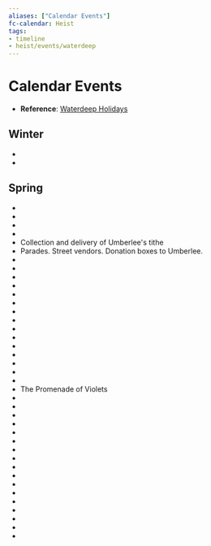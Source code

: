 ```yaml
---
aliases: ["Calendar Events"]
fc-calendar: Heist
tags:
- timeline
- heist/events/waterdeep
---
```

# Calendar Events
- **Reference**: [Waterdeep Holidays](waterdeep-holidays.md)
  
## Winter
- <span class='ob-timelines' data-category="waterdeep" data-date='1499-Hammer-01-00' data-name='🗓 Wintershield'></span>
- <span class='ob-timelines' data-category="waterdeep" data-date='1499-Alturiak-14-00' data-name='🗓 The Grand Revel'></span>

## Spring
- <span class='ob-timelines' data-category="waterdeep" data-date='1499-Ches-01-00' data-name='🗓 Rhyestertide'></span>
- <span class='ob-timelines' data-category="waterdeep" data-date='1499-Ches-19-00' data-name='🗓 Fey Day'></span>
- <span class='ob-timelines' data-category="waterdeep" data-date='1499-Ches-21-00' data-name="🗓 Fleetswake begins"></span>
- <span class='ob-timelines' data-category="waterdeep" data-date='1499-Ches-25-00' data-name="🗓 Shipwrights' Ball"></span>
- <span class='ob-timelines' data-category="waterdeep" data-date='1499-Ches-30-00' data-name='🗓 Fair Seas Festival and Fleetswake end'>Collection and delivery of Umberlee's tithe</span>
- <span class='ob-timelines' data-category="waterdeep" data-date='1499-Ches-29-00' data-name='🗓 Fair Seas Festival begins'>Parades. Street vendors. Donation boxes to Umberlee.</span> 
- <span class='ob-timelines' data-category="waterdeep" data-date='1499-Tarsakh-01-00' data-name='🗓 Waukeentide begins; Caravance'></span> 
- <span class='ob-timelines' data-category="waterdeep" data-date='1499-Tarsakh-10-00' data-name='🗓 Waukeentide ends'></span>
- <span class='ob-timelines' data-category="waterdeep" data-date='1499-05-00-00' data-name='🗓 Greengrass tastings'></span>
- <span class='ob-timelines' data-category="waterdeep" data-date='1499-05-04-00' data-name='🗓 The Presentation Ball'></span>
- <span class='ob-timelines' data-category="waterdeep" data-date='1499-05-06-00' data-name='🗓 The Plowing and the Running begins'></span>
- <span class='ob-timelines' data-category="waterdeep" data-date='1499-05-09-00' data-name='🗓 The Plowing and the Running ends'></span>
- <span class='ob-timelines' data-category="waterdeep" data-date='1499-06-01-00' data-name='🗓 Trolltide'></span>
- <span class='ob-timelines' data-category="waterdeep" data-date='1499-06-14-00' data-name='🗓 Guildhall Day'></span>
- <span class='ob-timelines' data-category="waterdeep" data-date='1499-06-20-00' data-name='🗓 Dragondown'></span>
- <span class='ob-timelines' data-category="waterdeep" data-date='1499-07-01-00' data-name="🗓 Founders' Day"></span>
- <span class='ob-timelines' data-category="waterdeep" data-date='1499-07-03-00' data-name="🗓 Sornyn begins"></span>
- <span class='ob-timelines' data-category="waterdeep" data-date='1499-07-05-00' data-name="🗓 Sornyn Ball; Sornyn ends"></span>
- <span class='ob-timelines' data-category="waterdeep" data-date='1499-07-07-00' data-name="🗓 Lliira's Night"></span>
- <span class='ob-timelines' data-category="waterdeep" data-date='1499-07-11-00' data-name="🗓 Theater season begins"></span>
- <span class='ob-timelines' data-category="waterdeep" data-date='1499-07-20-00' data-name="🗓 Theater season ends"></span>
- <span class='ob-timelines' data-category="waterdeep" data-date='1499-08-01-00' data-name="🗓 Ahghairon's Day">The Promenade of Violets</span>
- <span class='ob-timelines' data-category="waterdeep" data-date='1499-08-17-00' data-name="🗓 The Annual Garden Parties (nobles)"></span>
- <span class='ob-timelines' data-category="waterdeep" data-date='1499-08-08-00' data-name="🗓 The Harbor Spectacles (nobles)"></span>
- <span class='ob-timelines' data-category="waterdeep" data-date='1499-08-24-00' data-name="🗓 The Gathering of Harps begins"></span>
- <span class='ob-timelines' data-category="waterdeep" data-date='1499-08-24-00' data-name="🗓 The Gathering of Harps ends"></span>
- <span class='ob-timelines' data-category="waterdeep" data-date='1499-09-10-00' data-name="🗓 The Matrons' Diversion"></span>
- <span class='ob-timelines' data-category="waterdeep" data-date='1499-09-21-00' data-name="🗓 Brightswords"></span>
- <span class='ob-timelines' data-category="waterdeep" data-date='1499-09-22-00' data-name="🗓 Pankration"></span>
- <span class='ob-timelines' data-category="waterdeep" data-date='1499-10-03-00' data-name="🗓 Day of Wonders"></span>
- <span class='ob-timelines' data-category="waterdeep" data-date='1499-10-07-00' data-name="🗓 Stoneshar"></span>
- <span class='ob-timelines' data-category="waterdeep" data-date='1499-10-10-00' data-name="🗓 Reign of Misrule"></span>
- <span class='ob-timelines' data-category="waterdeep" data-date='1499-10-11-00' data-name="🗓 The Raising of the Guard (nobles)"></span>
- <span class='ob-timelines' data-category="waterdeep" data-date='1499-10-15-00' data-name="🗓 Gods' Day"></span>
- <span class='ob-timelines' data-category="waterdeep" data-date='1499-10-30-00' data-name="🗓 Liar's Night"></span>
- <span class='ob-timelines' data-category="waterdeep" data-date='1499-11-01-00' data-name="🗓 Selûne's Hallowing"></span>
- <span class='ob-timelines' data-category="waterdeep" data-date='1499-11-20-00' data-name="🗓 Last Sheaf"></span>
- <span class='ob-timelines' data-category="waterdeep" data-date='1499-12-11-00' data-name="🗓 Howldown"></span>
- <span class='ob-timelines' data-category="waterdeep" data-date='1499-12-20-00' data-name="🗓 Simril"></span>